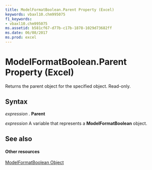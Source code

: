 ```yaml
---
title: ModelFormatBoolean.Parent Property (Excel)
keywords: vbaxl10.chm995075
f1_keywords:
- vbaxl10.chm995075
ms.assetid: b581cf67-d77b-c17b-1878-1029d73682ff
ms.date: 06/08/2017
ms.prod: excel
---
```



# ModelFormatBoolean.Parent Property (Excel)

Returns the parent object for the specified object. Read-only.


## Syntax

 _expression_ . **Parent**

 _expression_ A variable that represents a **ModelFormatBoolean** object.


## See also


#### Other resources


[ModelFormatBoolean Object](Excel.modelformatboolean.md)


